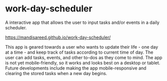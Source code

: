 # work-day-scheduler
A interactive app that allows the user to input tasks and/or events in a daily scheduler.

https://mandisareed.github.io/work-day-scheduler/

This app is geared towards a user who wants to update their life - one day at a time - and keep track of tasks according to current time of day.
The user can add tasks, events, and other to-dos as they come to mind.
The app is not yet mobile-friendly, so it works and looks best on a desktop or tablet.
Future developments include making the app mobile-responsive and clearing the stored tasks when a new day begins.
